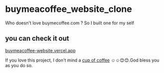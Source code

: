 # buymeacoffee_website_clone
Who doesn't love buymecoffee.com ? So I built one for my self

## you can check it out
[buymeacoffee-website.vercel.app](buymeacoffee-website.vercel.app)

If you love this project, I don't mind a [cup of coffee](https://www.buymeacoffee.com/fatoluemma) ☺️☺️😊😊.God bless you as you do so.


